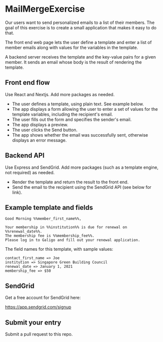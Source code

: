 # MailMergeExercise

Our users want to send personalized emails to a list of their members.  The goal of this exercise is to create a small application that makes it easy to do that.

The front end web page lets the user define a template and enter a list of member emails along with values for the variables in the template.  

A backend server receives the template and the key-value pairs for a given member.  It sends an email whose body is the result of rendering the template.  
 
## Front end flow

Use React and Nextjs.  Add more packages as needed.

- The user defines a template, using plain text.  See example below.
- The app displays a form allowing the user to enter a set of values for the template variables, including the recipient's email.
- The user fills out the form and specifies the sender's email.
- The app displays a preview.
- The user clicks the Send button.
- The app shows whether the email was successfully sent, otherwise displays an error message.


## Backend API

Use Express and SendGrid.  Add more packages (such as a template engine, not required) as needed.

- Render the template and return the result to the front end.
- Send the email to the recipient using the SendGrid API (see below for link).


## Example template and fields

```
Good Morning %%member_first_name%%,

Your membership in %%institution%% is due for renewal on %%renewal_date%%.  
The membership fee is %%membership_fee%%.
Please log in to Galigo and fill out your renewal application.
```

The field names for this template, with sample values:

```
contact_first_name => Joe
institution => Singapore Green Building Council
renewal_date => January 1, 2021
membership_fee => $50
```

## SendGrid

Get a free account for SendGrid here: 

  https://app.sendgrid.com/signup

## Submit your entry

Submit a pull request to this repo.


